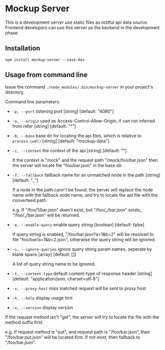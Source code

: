 Mockup Server
=============

This is a development server use static files as restful api data source. Frontend developers can use this server as the beckend in the development phase.


Installation
------------

    npm install mockup-server --save-dev


Usage from command line
-----------------------

Issue the command `./node_modules/.bin/mockup-server` in your project's directory.

Command line parameters:

* `-p, --port`            listening port [string] [default: "4080"]
* `-o, --origin`          used as Access-Control-Allow-Origin, if can not inferred from refer [string] [default: "*"]
* `-b, --base`            base dir for locating the api files, which is relative to `process.cwd()` [string] [default: "mockup-data"]
* `-c, --context`         the context of the api [string] [default: ""]

    If the context is "mock" and the request path "/mock/foo/bar.json" then the server will locate file "foo/bar.json" in the base dir.

* `-f, --fallback`        fallback name for an unmatched node in the path [string] [default: "_"]

    If a node in the path cann't be found, the server will replace the node name with the fallback node name, and try to locate the api file with the converteed path.

    e.g. If "/foo/1/bar.json" doen't exist, but "/foo/\_/bar.json" exists, "/foo/\_/bar.json" will be returned.

* `-e, --enable-query`    enable query string [boolean] [default: false]

    If query string is enabled, "/foo/bar.json?a=1&b=2" will be resolved to file "foo/bar/a=1&b=2.json", otherwise the query string will be ignored.

* `-i, --ignore-queries`  ignore query string param names, seperate by blank space [array] [default: []]

    A list of query string name to be ignored.

* `-t, --content-type`    default content-type of response header [string] [default: "application/json; charset=utf-8"]
* `-x, --proxy-host`      miss matched request will be sent to proxy host
* `-h, --help`            display usage hint
* `-v, --version`         display version

If the request method isn't "get", the server will try to locate the file with the method suffix first.

e.g. If request method is "put", and request path is "/foo/bar.json", then "/foo/bar.put.json" will be located first. If not exist, then fallback to "/foo/bar.json".
